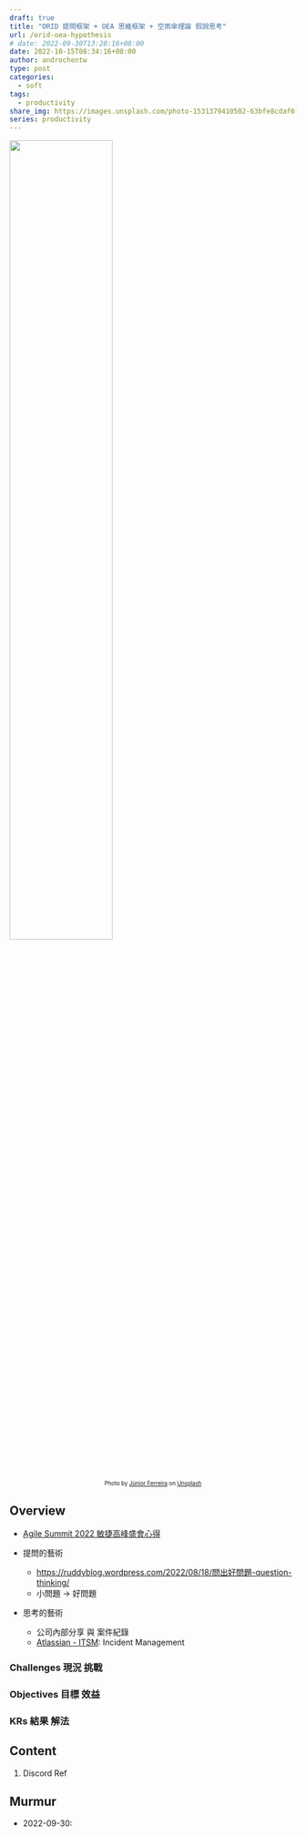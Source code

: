 ```yaml
---
draft: true
title: "ORID 提問框架 + OEA 思維框架 + 空雨傘理論 假說思考"
url: /orid-oea-hypothesis
# date: 2022-09-30T13:28:16+08:00
date: 2022-10-15T08:34:16+08:00
author: androchentw
type: post
categories:
  - soft
tags: 
  - productivity
share_img: https://images.unsplash.com/photo-1531379410502-63bfe8cdaf6f?ixlib=rb-1.2.1&ixid=MnwxMjA3fDB8MHxwaG90by1wYWdlfHx8fGVufDB8fHx8&auto=format&fit=crop&w=987&q=80
series: productivity
---
```


<img style="width:60%;" src="https://images.unsplash.com/photo-1531379410502-63bfe8cdaf6f?ixlib=rb-1.2.1&ixid=MnwxMjA3fDB8MHxwaG90by1wYWdlfHx8fGVufDB8fHx8&auto=format&fit=crop&w=987&q=80">
<p align="center"><sub><sup>
  Photo by <a href="https://unsplash.com/@juniorferreir_?utm_source=unsplash&utm_medium=referral&utm_content=creditCopyText">Júnior Ferreira</a> on <a href="https://unsplash.com/collections/nUvV7_kQh40/education?utm_source=unsplash&utm_medium=referral&utm_content=creditCopyText">Unsplash</a>
</sup></sub></p>

## Overview

* [Agile Summit 2022 敏捷高峰盛會心得](https://blog.androchen.tw/agile-summit-2022)

* 提問的藝術
  * <https://ruddyblog.wordpress.com/2022/08/18/問出好問題-question-thinking/>
  * 小問題 -> 好問題

* 思考的藝術
  * 公司內部分享 與 案件紀錄
  * [Atlassian - ITSM](https://blog.androchen.tw/atlassian-itsm/): Incident Management

### Challenges 現況 挑戰

### Objectives 目標 效益

### KRs 結果 解法

<!--more-->

## Content

1. Discord Ref

## Murmur

* 2022-09-30:
